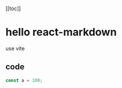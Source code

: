 <!-- ---
title: 我的博客
description:
date: 2022-07-02 09:30:21
--- -->

[[toc]]

# hello react-markdown

use vite

## code

```js
const a = 100;
```
